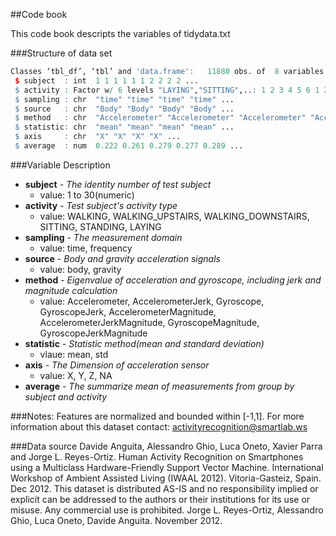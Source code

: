 ##Code book

This code book descripts the variables of tidydata.txt

###Structure of data set
```R
Classes ‘tbl_df’, ‘tbl’ and 'data.frame':	11880 obs. of  8 variables:
 $ subject  : int  1 1 1 1 1 1 2 2 2 2 ...
 $ activity : Factor w/ 6 levels "LAYING","SITTING",..: 1 2 3 4 5 6 1 2 3 4 ...
 $ sampling : chr  "time" "time" "time" "time" ...
 $ source   : chr  "Body" "Body" "Body" "Body" ...
 $ method   : chr  "Accelerometer" "Accelerometer" "Accelerometer" "Accelerometer" ...
 $ statistic: chr  "mean" "mean" "mean" "mean" ...
 $ axis     : chr  "X" "X" "X" "X" ...
 $ average  : num  0.222 0.261 0.279 0.277 0.289 ... 
```
###Variable Description
* __subject__ - _The identity number of test subject_  
  * value: 1 to 30(numeric)
* __activity__ - _Test subject's activity type_  
  * value: WALKING, WALKING_UPSTAIRS, WALKING_DOWNSTAIRS, SITTING, STANDING, LAYING
* __sampling__ - _The measurement domain_
  * value: time, frequency
* __source__ - _Body and gravity acceleration signals_
  * value: body, gravity
* __method__ - _Eigenvalue of acceleration and gyroscope, including jerk and magnitude calculation_
  * value: Accelerometer, AccelerometerJerk, Gyroscope, GyroscopeJerk, AccelerometerMagnitude, AccelerometerJerkMagnitude, GyroscopeMagnitude, GyroscopeJerkMagnitude    
* __statistic__ - _Statistic method(mean and standard deviation)_
  * vlaue: mean, std
* __axis__ - _The Dimension of acceleration sensor_
  * value: X, Y, Z, NA 
* __average__ - _The summarize mean of measurements from group by subject and activity_

###Notes: 
Features are normalized and bounded within [-1,1].
For more information about this dataset contact: activityrecognition@smartlab.ws

###Data source
Davide Anguita, Alessandro Ghio, Luca Oneto, Xavier Parra and Jorge L. Reyes-Ortiz. Human Activity Recognition on Smartphones using a Multiclass Hardware-Friendly Support Vector Machine. International Workshop of Ambient Assisted Living (IWAAL 2012). Vitoria-Gasteiz, Spain. Dec 2012.
This dataset is distributed AS-IS and no responsibility implied or explicit can be addressed to the authors or their institutions for its use or misuse. Any commercial use is prohibited.
Jorge L. Reyes-Ortiz, Alessandro Ghio, Luca Oneto, Davide Anguita. November 2012.
